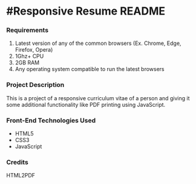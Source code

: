 # #Responsive Resume README

### Requirements
1. Latest version of any of the common browsers (Ex. Chrome, Edge, Firefox, Opera)
2. 1Ghz+ CPU
3. 2GB RAM
4. Any operating system compatible to run the latest browsers

### Project Description
This is a project of a responsive curriculum vitae of a person and giving it some additional functionality like PDF printing using JavaScript.

### Front-End Technologies Used
* HTML5
* CSS3
* JavaScript
                  
 ### Credits
HTML2PDF
